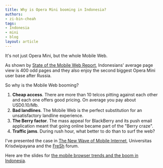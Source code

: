 ```yaml
---
title: Why is Opera Mini booming in Indonesia?
authors:
- zi-bin-cheah
tags:
- Indonesia
- mini
- blog
layout: article
---
```

<p>
It&#39;s not just Opera Mini, but the whole Mobile Web.
</p>

<p>
As shown by <a href="http://www.opera.com/smw/" target="_blank">State of the Mobile Web Report</a>, Indonesians&#39; average page view is 400 odd pages and they also enjoy the second biggest Opera Mini user base after Russia.
</p>

<p>
So why is the Mobile Web booming?
<p />

<ol>
<li>
<b>Cheap access</b>. There are more than 10 telcos pitting against each other and each one offers good pricing. On average you pay about USD0.10/Mb.
</li>
<li>
<b>Bad landlines</b>. The Mobile Web is the perfect substitution for an unsatisfactory landline experience.
</li>
<li>
<b>The Berry factor</b>. The mass appeal for BlackBerry and its push email application meant that going online became part of the &quot;Berry craze&quot;.
</li>
<li>
<b>Traffic jams</b>. During rush hour, what better to do than to surf the web?
</li>
</ol>

<p>
I&#39;ve presented the case in <a href="http://files.myopera.com/onlyputri/files/diskusipanel.jpg" target="_blank">The New Wave of Mobile Internet</a>, Universitas Krisdwipayana and the <a href="http://freshyourmind.com/" target="_blank">FreSh</a> forum.
</p>
<p>
Here are the slides for <a href="http://files.myopera.com/zibin/blog/IndonesiaPresentationJune2009_ZiBinCheah_GeneralVer.pdf" target="_blank">the mobile browser trends and the boom in Indonesia</a>.
</p></p>
